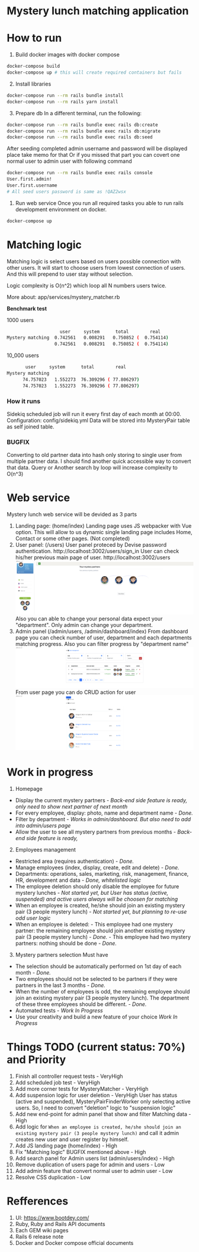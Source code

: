 # Mystery lunch matching application

# How to run

1. Build docker images with docker compose
```bash
docker-compose build
docker-compose up # this will create required containers but fails
```

2. Install libraries
```bash
docker-compose run --rm rails bundle install
docker-compose run --rm rails yarn install
```

3. Prepare db
In a different terminal, run the following:

```bash
docker-compose run --rm rails bundle exec rails db:create
docker-compose run --rm rails bundle exec rails db:migrate
docker-compose run --rm rails bundle exec rails db:seed
```

After seeding completed admin username and password will be displayed place take memo for that
Or if you missed that part you can covert one normal user to admin user with following command
```bash
docker-compose run --rm rails bundle exec rails console
User.first.admin!
User.first.username
# All seed users password is same as !QAZ2wsx
```

1. Run web service
Once you run all required tasks you able to run rails development environment on docker.
```bash
docker-compose up
```

# Matching logic

Matching logic is select users based on users possible connection with other users.
It will start to choose users from lowest connection of users. And this will prepend to user
stay without selection.

Logic complexity is O(n^2) which loop all N numbers users twice. 

More about: app/services/mystery_matcher.rb

**Benchmark test**


1000 users

```bash
                    user     system      total        real
Mystery matching  0.742561   0.008291   0.750852 (  0.754114)
                  0.742561   0.008291   0.750852 (  0.754114)
```

10_000 users

```bash
       user     system      total        real
Mystery matching
      74.757023   1.552273  76.309296 ( 77.806297)
      74.757023   1.552273  76.309296 ( 77.806297)
```

### How it runs

Sidekiq scheduled job will run it every first day of each month at 00:00.
Configuration: config/sidekiq.yml
Data will be stored into MysteryPair table as self joined table.

### BUGFIX ###

Converting to old partner data into hash only storing to single user from multiple partner data.
I should find another quick accessible way to convert that data.
Query or Another search by loop will increase complexity to O(n^3)

# Web service

Mystery lunch web service will be devided as 3 parts

1. Landing page: (home/index)
   Landing page uses JS webpacker with Vue option. This will allow to us dynamic single landing page includes
   Home, Contact or some other pages. (Not completed)
2. User panel: (/users) 
   User panel proteced by Devise password authentication. http://localhost:3002/users/sign_in
   User can check his/her previous main page of user. http://localhost:3002/users
   ![plot](./docs/users_index.png)
   Also you can able to change your personal data expect your "department". Only admin can change your department.
3. Admin panel (/admin/users, /admin/dashboard/index)
   From dashboard page you can check number of user, department and each departments matching progress.
   Also you can filter progress by "department name"
   ![plot](./docs/admin_index.png)
   From user page you can do CRUD action for user
   ![plot](./docs/admin_users.png)

# Work in progress

1. Homepage
- Display the current mystery partners  - _Back-end side feature is ready, only need to show next partner of next month_
- For every employee, display: photo, name and department name - _Done._
- Filter by department - _Works in admin/dashboard. But also need to add into admin/users page_
- Allow the user to see all mystery partners from previous months - _Back-end side feature is ready,_
2. Employees management
- Restricted area (requires authentication) - _Done._
- Manage employees (index, display, create, edit and delete) - _Done._
- Departments: operations, sales, marketing, risk, management, finance, HR, development and data - _Done, whitelisted logic_
- The employee deletion should only disable the employee for future mystery lunches - _Not started yet, but User has status (active, suspended) and active users always will be choosen for matching_
- When an employee is created, he/she should join an existing mystery pair (3 people mystery lunch) - _Not started yet, but planning to re-use odd user logic_
- When an employee is deleted:
      - This employee had one mystery partner: the remaining employee should join another existing mystery pair (3 people mystery lunch) - _Done._
      - This employee had two mystery partners: nothing should be done - _Done._
3. Mystery partners selection
Must have
- The selection should be automatically performed on 1st day of each month  - _Done._
- Two employees should not be selected to be partners if they were partners in the last 3 months  - _Done._
- When the number of employees is odd, the remaining employee should join an existing mystery pair (3 people mystery lunch). The department of these three employees should be different. - _Done._
- Automated tests - _Work In Progress_
- Use your creativity and build a new feature of your choice _Work In Progress_

# Things TODO (current status: 70%) and Priority
1. Finish all controller request tests - VeryHigh
2. Add scheduled job test - VeryHigh
3. Add more corner tests for MysteryMatcher - VeryHigh
4. Add suspension logic for user deletion - VeryHigh
   User has status (active and suspended), MysteryPairFinderWorker only selecting active users.
   So, I need to convert "deletion" logic to "suspension logic"
5. Add new end-point for admin panel that show and filter Matching data - High
6. Add logic for `When an employee is created, he/she should join an existing mystery pair (3 people
mystery lunch)` and call it admin creates new user and user register by himself.
7. Add JS landing page (home/index) - High
8. Fix "Matching logic" BUGFIX mentioned above - High
9. Add search panel for Admin users list (admin/users/index) - High
10. Remove duplication of users page for admin and users - Low
11. Add admin feature that convert normal user to admin user - Low
12. Resolve CSS duplication - Low

# Refferences

1. UI: https://www.bootdey.com/
2. Ruby, Ruby and Rails API documents
3. Each GEM wiki pages
4. Rails 6 release note
5. Docker and Docker compose official documents